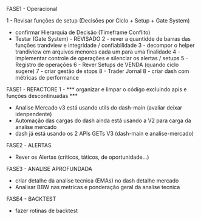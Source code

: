 FASE1 - Operacional

1 - Revisar funções de setup (Decisões por Ciclo + Setup + Gate System)
- confirmar Hierarquia de Decisão (Timeframe Conflito)
- Testar (Gate System) - REVISADO
2 - rever a quantidde de barras das funções trandview e integridade / confiabilidade
3 - decompor o helper trandiview em arquivos menores cada um para uma finalidade
4 - implementar controle de operações e silenciar os alertas / setups
5 - Registro de operações
6 - Rever Setups de VENDA (quando ciclo sugere)
7 - criar gestão de stops
8 - Trader Jornal
8 - criar dash com métricas de performance

FASE1 - REFACTORE
1 -  *** organizar e limpar o código excluindo apis e funções descontinuadas ***
- Analise Mercado v3 está usando utils do dash-main (avaliar deixar idenpendente)
- Automação das cargas do dash ainda está usando a V2 para carga da analise mercado
- dash já está usando os 2 APIs GETs V3 (dash-main e analise-mercado)

FASE2 - ALERTAS
- Rever os Alertas (criticos, táticos, de oportunidade...)

FASE3 - ANALISE APROFUNDADA
- criar detalhe da analise tecnica (EMAs) no dash detalhe mercado
- Analisar BBW nas metricas e ponderação geral da analise tecnica

FASE4 - BACKTEST
- fazer rotinas de backtest



